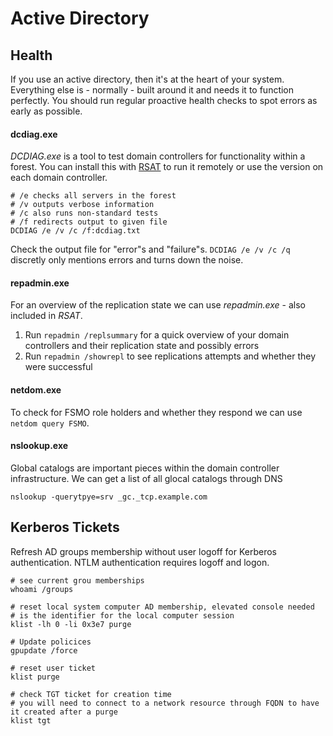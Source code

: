 # Active Directory

## Health
If you use an active directory, then it's at the heart of your system. Everything else is - normally - built around it and needs it to function perfectly. You should run regular proactive health checks to spot errors as early as possible.

#### dcdiag.exe
_DCDIAG.exe_ is a tool to test domain controllers for functionality within a forest. You can install this with [RSAT](https://support.microsoft.com/en-us/help/2693643/remote-server-administration-tools-rsat-for-windows-operating-systems) to run it remotely or use the version on each domain controller.
```shell
# /e checks all servers in the forest
# /v outputs verbose information
# /c also runs non-standard tests
# /f redirects output to given file
DCDIAG /e /v /c /f:dcdiag.txt
```
Check the output file for "error"s and "failure"s. `DCDIAG /e /v /c /q` discretly only mentions errors and turns down the noise.

#### repadmin.exe
For an overview of the replication state we can use _repadmin.exe_ - also included in _RSAT_. 
1. Run `repadmin /replsummary` for a quick overview of your domain controllers and their replication state and possibly errors
2. Run `repadmin /showrepl` to see replications attempts and whether they were successful

#### netdom.exe
To check for FSMO role holders and whether they respond we can use `netdom query FSMO`.

#### nslookup.exe
Global catalogs are important pieces within the domain controller infrastructure. We can get a list of all glocal catalogs through DNS
```shell
nslookup -querytpye=srv _gc._tcp.example.com
```

## Kerberos Tickets
Refresh AD groups membership without user logoff for Kerberos authentication. NTLM authentication requires logoff and logon.

```shell
# see current grou memberships
whoami /groups

# reset local system computer AD membership, elevated console needed
# is the identifier for the local computer session
klist -lh 0 -li 0x3e7 purge

# Update policices
gpupdate /force

# reset user ticket
klist purge

# check TGT ticket for creation time
# you will need to connect to a network resource through FQDN to have it created after a purge
klist tgt
```
